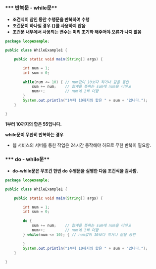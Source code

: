 ### *** 반복문 - while문**

- **조건식이 참인 동안 수행문을 반복하여 수행**
- **조건문이 하나일 경우 {}를 사용하지 않음**
- **조건문 내부에서 사용되는 변수는 미리 초기화 해주어야 오류가 나지 않음**

```java
package loopexample;

public class WhileExample1 {

	public static void main(String[] args) {

		int num = 1;
		int sum = 0;
		
		while(num <= 10) { // num값이 10보다 작거나 같을 동안
			sum += num;    // 합계를 뜻하는 sum에 num을 더하고
			num++;		   // num에 1씩 더함
		}
		System.out.println("1부터 10까지의 합은 " + sum + "입니다.");
	}

}
```

**1부터 10까지의 합은 55입니다.**



**while문이 무한히 반복하는 경우**

- 웹 서비스의 서버를 통한 작업은 24시간 동작해야 하므로 무한 반복이 필요함.



### *** do - while문**

- **do-while문은 무조건 한번 do 수행문을 실행한 다음 조건식을 검사함.**

```java
package loopexample;

public class WhileExample1 {

	public static void main(String[] args) {

		int num = 1;
		int sum = 0;
		
		do {
			sum += num;    // 합계를 뜻하는 sum에 num을 더하고
			num++;		   // num에 1씩 더함
		} while(num <= 10); { // num값이 10보다 작거나 같을 동안
						
		}
		System.out.println("1부터 10까지의 합은 " + sum + "입니다.");
	}

}
```